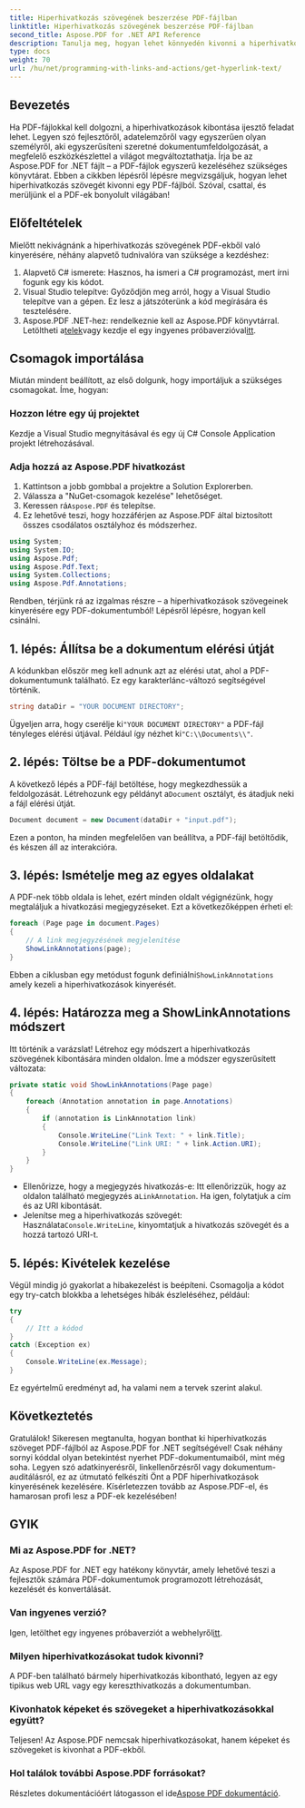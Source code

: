 ```yaml
---
title: Hiperhivatkozás szövegének beszerzése PDF-fájlban
linktitle: Hiperhivatkozás szövegének beszerzése PDF-fájlban
second_title: Aspose.PDF for .NET API Reference
description: Tanulja meg, hogyan lehet könnyedén kivonni a hiperhivatkozás szövegét PDF-fájlból az Aspose.PDF for .NET segítségével. Lépésről lépésre útmutató és kód mellékelve.
type: docs
weight: 70
url: /hu/net/programming-with-links-and-actions/get-hyperlink-text/
---
```

## Bevezetés

Ha PDF-fájlokkal kell dolgozni, a hiperhivatkozások kibontása ijesztő feladat lehet. Legyen szó fejlesztőről, adatelemzőről vagy egyszerűen olyan személyről, aki egyszerűsíteni szeretné dokumentumfeldolgozását, a megfelelő eszközkészlettel a világot megváltoztathatja. Írja be az Aspose.PDF for .NET fájlt – a PDF-fájlok egyszerű kezeléséhez szükséges könyvtárat. Ebben a cikkben lépésről lépésre megvizsgáljuk, hogyan lehet hiperhivatkozás szövegét kivonni egy PDF-fájlból. Szóval, csattal, és merüljünk el a PDF-ek bonyolult világában!

## Előfeltételek

Mielőtt nekivágnánk a hiperhivatkozás szövegének PDF-ekből való kinyerésére, néhány alapvető tudnivalóra van szüksége a kezdéshez:

1. Alapvető C# ismerete: Hasznos, ha ismeri a C# programozást, mert írni fogunk egy kis kódot.
2. Visual Studio telepítve: Győződjön meg arról, hogy a Visual Studio telepítve van a gépen. Ez lesz a játszóterünk a kód megírására és tesztelésére.
3.  Aspose.PDF .NET-hez: rendelkeznie kell az Aspose.PDF könyvtárral. Letöltheti a[telek](https://releases.aspose.com/pdf/net/)vagy kezdje el egy ingyenes próbaverzióval[itt](https://releases.aspose.com/).

## Csomagok importálása

Miután mindent beállított, az első dolgunk, hogy importáljuk a szükséges csomagokat. Íme, hogyan:

### Hozzon létre egy új projektet

Kezdje a Visual Studio megnyitásával és egy új C# Console Application projekt létrehozásával.

### Adja hozzá az Aspose.PDF hivatkozást

1. Kattintson a jobb gombbal a projektre a Solution Explorerben.
2. Válassza a "NuGet-csomagok kezelése" lehetőséget.
3.  Keressen rá`Aspose.PDF` és telepítse.
4. Ez lehetővé teszi, hogy hozzáférjen az Aspose.PDF által biztosított összes csodálatos osztályhoz és módszerhez.

```csharp
using System;
using System.IO;
using Aspose.Pdf;
using Aspose.Pdf.Text;
using System.Collections;
using Aspose.Pdf.Annotations;
```

Rendben, térjünk rá az izgalmas részre – a hiperhivatkozások szövegeinek kinyerésére egy PDF-dokumentumból! Lépésről lépésre, hogyan kell csinálni.

## 1. lépés: Állítsa be a dokumentum elérési útját

A kódunkban először meg kell adnunk azt az elérési utat, ahol a PDF-dokumentumunk található. Ez egy karakterlánc-változó segítségével történik. 

```csharp
string dataDir = "YOUR DOCUMENT DIRECTORY";
```

 Ügyeljen arra, hogy cserélje ki`"YOUR DOCUMENT DIRECTORY"` a PDF-fájl tényleges elérési útjával. Például így nézhet ki`"C:\\Documents\\"`.

## 2. lépés: Töltse be a PDF-dokumentumot

 A következő lépés a PDF-fájl betöltése, hogy megkezdhessük a feldolgozását. Létrehozunk egy példányt a`Document` osztályt, és átadjuk neki a fájl elérési útját.

```csharp
Document document = new Document(dataDir + "input.pdf");
```

Ezen a ponton, ha minden megfelelően van beállítva, a PDF-fájl betöltődik, és készen áll az interakcióra.

## 3. lépés: Ismételje meg az egyes oldalakat

A PDF-nek több oldala is lehet, ezért minden oldalt végignézünk, hogy megtaláljuk a hivatkozási megjegyzéseket. Ezt a következőképpen érheti el:

```csharp
foreach (Page page in document.Pages)
{
    // A link megjegyzésének megjelenítése
    ShowLinkAnnotations(page);
}
```

 Ebben a ciklusban egy metódust fogunk definiálni`ShowLinkAnnotations` amely kezeli a hiperhivatkozások kinyerését. 

## 4. lépés: Határozza meg a ShowLinkAnnotations módszert

Itt történik a varázslat! Létrehoz egy módszert a hiperhivatkozás szövegének kibontására minden oldalon. Íme a módszer egyszerűsített változata:

```csharp
private static void ShowLinkAnnotations(Page page)
{
    foreach (Annotation annotation in page.Annotations)
    {
        if (annotation is LinkAnnotation link)
        {
            Console.WriteLine("Link Text: " + link.Title);
            Console.WriteLine("Link URI: " + link.Action.URI);
        }
    }
}
```

-  Ellenőrizze, hogy a megjegyzés hivatkozás-e: Itt ellenőrizzük, hogy az oldalon található megjegyzés a`LinkAnnotation`. Ha igen, folytatjuk a cím és az URI kibontását.
-  Jelenítse meg a hiperhivatkozás szövegét: Használata`Console.WriteLine`, kinyomtatjuk a hivatkozás szövegét és a hozzá tartozó URI-t.

## 5. lépés: Kivételek kezelése

Végül mindig jó gyakorlat a hibakezelést is beépíteni. Csomagolja a kódot egy try-catch blokkba a lehetséges hibák észleléséhez, például:

```csharp
try
{
    // Itt a kódod
}
catch (Exception ex)
{
    Console.WriteLine(ex.Message);
}
```

Ez egyértelmű eredményt ad, ha valami nem a tervek szerint alakul.

## Következtetés 

Gratulálok! Sikeresen megtanulta, hogyan bonthat ki hiperhivatkozás szöveget PDF-fájlból az Aspose.PDF for .NET segítségével! Csak néhány sornyi kóddal olyan betekintést nyerhet PDF-dokumentumaiból, mint még soha. Legyen szó adatkinyerésről, linkellenőrzésről vagy dokumentum-auditálásról, ez az útmutató felkészíti Önt a PDF hiperhivatkozások kinyerésének kezelésére. Kísérletezzen tovább az Aspose.PDF-el, és hamarosan profi lesz a PDF-ek kezelésében!

## GYIK

### Mi az Aspose.PDF for .NET?
Az Aspose.PDF for .NET egy hatékony könyvtár, amely lehetővé teszi a fejlesztők számára PDF-dokumentumok programozott létrehozását, kezelését és konvertálását.

### Van ingyenes verzió?
 Igen, letölthet egy ingyenes próbaverziót a webhelyről[itt](https://releases.aspose.com/).

### Milyen hiperhivatkozásokat tudok kivonni?
A PDF-ben található bármely hiperhivatkozás kibontható, legyen az egy tipikus web URL vagy egy kereszthivatkozás a dokumentumban.

### Kivonhatok képeket és szövegeket a hiperhivatkozásokkal együtt?
Teljesen! Az Aspose.PDF nemcsak hiperhivatkozásokat, hanem képeket és szövegeket is kivonhat a PDF-ekből.

### Hol találok további Aspose.PDF forrásokat?
 Részletes dokumentációért látogasson el ide[Aspose PDF dokumentáció](https://reference.aspose.com/pdf/net/).
